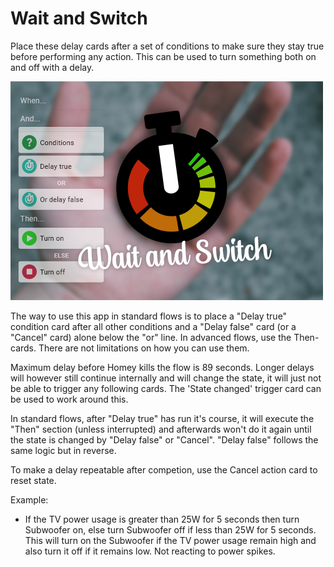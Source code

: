 # Wait and Switch
Place these delay cards after a set of conditions to make sure they stay true before performing any action.
This can be used to turn something both on and off with a delay.

![logo](https://raw.githubusercontent.com/tregota/waitandswitch/main/assets/images/large.png)

The way to use this app in standard flows is to place a "Delay true" condition card after all other conditions and a "Delay false" card (or a "Cancel" card) alone below the "or" line.
In advanced flows, use the Then-cards. There are not limitations on how you can use them.

Maximum delay before Homey kills the flow is 89 seconds. Longer delays will however still continue internally and will change the state, it will just not be able to trigger any following cards. The 'State changed' trigger card can be used to work around this.

In standard flows, after "Delay true" has run it's course, it will execute the "Then" section (unless interrupted) and afterwards won't do it again until the state is changed by "Delay false" or "Cancel". "Delay false" follows the same logic but in reverse.

To make a delay repeatable after competion, use the Cancel action card to reset state.

Example:   
- If the TV power usage is greater than 25W for 5 seconds then turn Subwoofer on, else turn Subwoofer off if less than 25W for 5 seconds. 
    This will turn on the Subwoofer if the TV power usage remain high and also turn it off if it remains low. Not reacting to power spikes.
